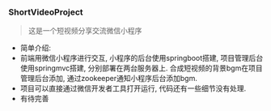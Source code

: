 ### ShortVideoProject
> 这是一个短视频分享交流微信小程序

- 简单介绍: 
- 前端用微信小程序进行交互, 小程序的后台使用springboot搭建, 项目管理后台使用springmvc搭建, 分别部署在两台服务器上. 合成短视频的背景bgm在项目管理后台添加, 通过zookeeper通知小程序后台添加bgm. 
- 项目可以直接通过微信开发者工具打开运行, 代码还有一些细节没有处理. 
- 有待完善
